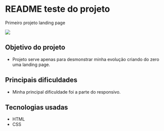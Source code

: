 # README teste do projeto
Primeiro projeto landing page

<img src=src/gifs/animacao.gif>

## Objetivo do projeto
- Projeto serve apenas para desmonstrar minha evolução criando do zero uma landing page.

## Principais dificuldades
- Minha principal dificuldade foi a parte do responsivo.

## Tecnologias usadas
- HTML
- CSS